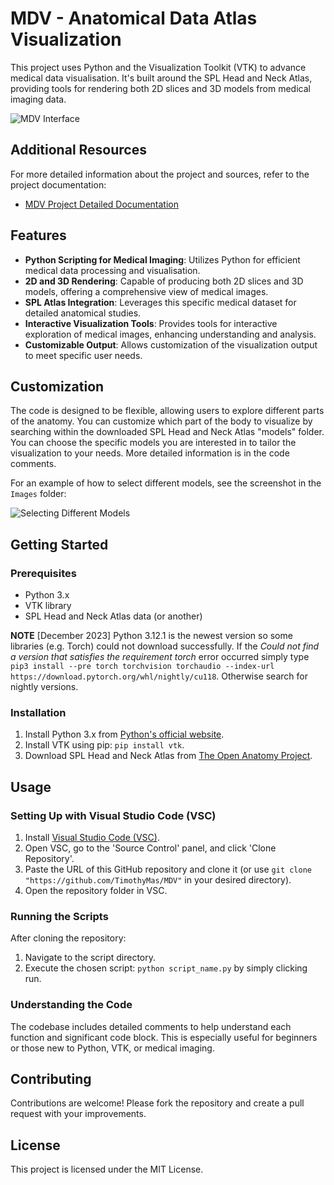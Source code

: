# MDV - Anatomical Data Atlas Visualization

This project uses Python and the Visualization Toolkit (VTK) to advance medical data visualisation. It's built around the SPL Head and Neck Atlas, providing tools for rendering both 2D slices and 3D models from medical imaging data. 

![MDV Interface](https://github.com/TimothyMas/MDV/blob/main/Images/MDV_UI.png)

## Additional Resources

For more detailed information about the project and sources, refer to the project documentation:

- [MDV Project Detailed Documentation](https://github.com/TimothyMas/MDV/blob/main/MDV_Documentation.pdf)

## Features
- **Python Scripting for Medical Imaging**: Utilizes Python for efficient medical data processing and visualisation.
- **2D and 3D Rendering**: Capable of producing both 2D slices and 3D models, offering a comprehensive view of medical images.
- **SPL Atlas Integration**: Leverages this specific medical dataset for detailed anatomical studies.
- **Interactive Visualization Tools**: Provides tools for interactive exploration of medical images, enhancing understanding and analysis.
- **Customizable Output**: Allows customization of the visualization output to meet specific user needs.

## Customization

The code is designed to be flexible, allowing users to explore different parts of the anatomy. You can customize which part of the body to visualize by searching within the downloaded SPL Head and Neck Atlas "models" folder. You can choose the specific models you are interested in to tailor the visualization to your needs. More detailed information is in the code comments.

For an example of how to select different models, see the screenshot in the `Images` folder:

![Selecting Different Models](https://github.com/TimothyMas/MDV/blob/main/Images/MDV_Choose_model.png)

## Getting Started

### Prerequisites
- Python 3.x
- VTK library
- SPL Head and Neck Atlas data (or another)

**NOTE** [December 2023] Python 3.12.1 is the newest version so some libraries (e.g. Torch) could not download successfully. If the *Could not find a version that satisfies the requirement torch* error occurred simply type `pip3 install --pre torch torchvision torchaudio --index-url https://download.pytorch.org/whl/nightly/cu118`. Otherwise search for nightly versions.

### Installation
1. Install Python 3.x from [Python's official website](https://www.python.org).
2. Install VTK using pip: `pip install vtk`.
3. Download SPL Head and Neck Atlas from [The Open Anatomy Project](http://www.spl.harvard.edu/publications/item/view/2037).

## Usage

### Setting Up with Visual Studio Code (VSC)
1. Install [Visual Studio Code (VSC)](https://code.visualstudio.com/Download).
2. Open VSC, go to the 'Source Control' panel, and click 'Clone Repository'.
3. Paste the URL of this GitHub repository and clone it (or use `git clone "https://github.com/TimothyMas/MDV"` in your desired directory).
4. Open the repository folder in VSC.

### Running the Scripts
After cloning the repository:
1. Navigate to the script directory.
2. Execute the chosen script: `python script_name.py` by simply clicking run.

### Understanding the Code
The codebase includes detailed comments to help understand each function and significant code block. This is especially useful for beginners or those new to Python, VTK, or medical imaging.

## Contributing
Contributions are welcome! Please fork the repository and create a pull request with your improvements.

## License
This project is licensed under the MIT License.
